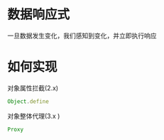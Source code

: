 # 数据响应式
一旦数据发生变化，我们感知到变化，并立即执行响应
# 如何实现
对象属性拦截(2.x)
```js
Object.define
```
对象整体代理(3.x  )
```js
Proxy
```
